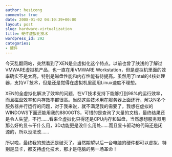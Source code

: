```yaml
---
author: hesicong
comments: true
date: 2008-01-02 04:10:39+00:00
layout: post
slug: hardware-virtualization
title: 硬件虚拟化技术
wordpress_id: 292
categories:
- 硬件
---
```


今天乱翻网站，突然看到了XEN是全虚拟化这个特点。以前也曾了肤浅的了解过VMWARE虚拟机产品，也一直在用VMWARE Workstation，但是虚拟机里面的效率确实不是太高，特别是磁盘性能和内存性能有待提高。虽然用了Intel的4核处理器，支持VT技术，但是还是觉得在虚拟机里面用Linux速度不理想。

XEN的全虚拟化解决了效率的问题，在VT技术支持下能够打到98%的运行效率，而且磁盘效率和内存效率都很高。当然这些技术用在服务器上面还行，解决N多个服务器并行运行的问题，对于我来说，就不满足我的需要了。我想在虚拟的WINDOWS下面还能用我的8800GTS，可惜的是查询了大量的文档，最终结果还是令人失望，不行……看来全虚拟化只得还是CPU内存和磁盘，当然想想服务器用那么好的显卡干什么用，3D功能更是没什么用处……而且显卡驱动的代码还是闭源的，所以没法改……

所以啦，最终我的想法还是破灭了。当然期望以后一台电脑的硬件都可以虚拟，特别是显卡，都支持虚化技术，那才是电脑的另一场革命！
